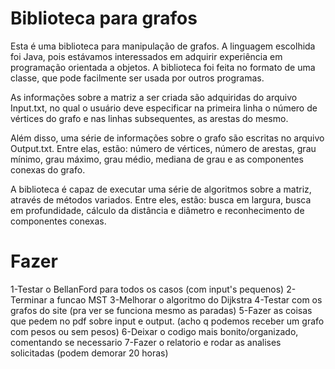 # Biblioteca para grafos
Esta é uma biblioteca para manipulação de grafos. A linguagem escolhida foi Java, pois estávamos interessados em adquirir experiência em programação orientada a objetos. A biblioteca foi feita no formato de uma classe, que pode facilmente ser usada por outros programas.</p>
As informações sobre a matriz a ser criada são adquiridas do arquivo Input.txt, no qual o usuário deve especificar na primeira linha o número de vértices do grafo e nas linhas subsequentes, as arestas do mesmo.</p>
Além disso, uma série de informações sobre o grafo são escritas no arquivo Output.txt. Entre elas, estão: número de vértices, número de arestas, grau mínimo, grau máximo, grau médio, mediana de grau e as componentes conexas do grafo.</p>
A biblioteca é capaz de executar uma série de algoritmos sobre a matriz, através de métodos variados. Entre eles, estão: busca em largura, busca em profundidade, cálculo da distância e diâmetro e reconhecimento de componentes conexas.

# Fazer

1-Testar o BellanFord para todos os casos (com input's pequenos)
2-Terminar a funcao MST
3-Melhorar o algoritmo do Dijkstra
4-Testar com os grafos do site (pra ver se funciona mesmo as paradas)
5-Fazer as coisas que pedem no pdf sobre input e output. (acho q podemos receber um grafo com pesos ou sem pesos)
6-Deixar o codigo mais bonito/organizado, comentando se necessario
7-Fazer o relatorio e rodar as analises solicitadas (podem demorar 20 horas)
